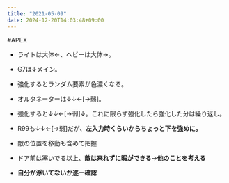```yaml
---
title: "2021-05-09"
date: 2024-12-20T14:03:48+09:00
---
```

#APEX

- ライトは大体←、ヘビーは大体→。

- G7は↓メイン。
- 強化するとランダム要素が色濃くなる。
- オルタネーターは↓↓←[→弱]。
- 強化すると↓↓←[→弱]↓。これに限らず強化したら強化した分は繰り返し。
- R99も↓↓←[→弱]だが、**左入力時くらいからちょっと下を強めに。**

- 敵の位置を移動も含めて把握
- ドア前は塞いでる以上、**敵は来れずに暇ができる**→**他のことを考える**
- **自分が浮いてないか逐一確認**
